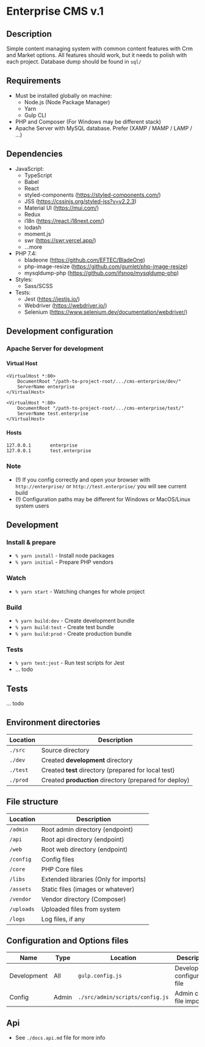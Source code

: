 # Enterprise CMS v.1

## Description
Simple content managing system with common content features with Crm and Market options. All features should work, but it needs to polish with each project.
Database dump should be found in ``sql/``

## Requirements
* Must be installed globally on machine:
    - Node.js (Node Package Manager)
    - Yarn
    - Gulp CLI
* PHP and Composer (For Windows may be different stack)
* Apache Server with MySQL database. Prefer (XAMP / MAMP / LAMP / ...)

## Dependencies
* JavaScript:
    - TypeScript
    - Babel
    - React
    - styled-components (https://styled-components.com/)
    - JSS (https://cssinjs.org/styled-jss?v=v2.2.3)
    - Material UI (https://mui.com/)
    - Redux
    - i18n (https://react.i18next.com/)
    - lodash
    - moment.js
    - swr (https://swr.vercel.app/)      
    - ...more
* PHP 7.4:
    - bladeone (https://github.com/EFTEC/BladeOne)
    - php-image-resize (https://github.com/gumlet/php-image-resize)
    - mysqldump-php (https://github.com/ifsnop/mysqldump-php)
* Styles:
    - Sass/SCSS
* Tests:
    - Jest (https://jestjs.io/)
    - Webdriver (https://webdriver.io/)
    - Selenium (https://www.selenium.dev/documentation/webdriver/)

## Development configuration
### Apache Server for development
#### Virtual Host
```
<VirtualHost *:80>
    DocumentRoot "/path-to-project-root/.../cms-enterprise/dev/"
    ServerName enterprise
</VirtualHost>

<VirtualHost *:80>
    DocumentRoot "/path-to-project-root/.../cms-enterprise/test/"
    ServerName test.enterprise
</VirtualHost>
```
#### Hosts
```
127.0.0.1		enterprise
127.0.0.1		test.enterprise
```

### Note
- (!) If you config correctly and open your browser with ``http://enterprise/`` or ``http://test.enterprise/`` you will see current build
- (!) Configuration paths may be different for Windows or MacOS/Linux system users

## Development
### Install & prepare
- ``% yarn install`` - Install node packages
- ``% yarn initial`` - Prepare PHP vendors

### Watch
- ``% yarn start`` - Watching changes for whole project

### Build
- ``% yarn build:dev`` - Create development bundle
- ``% yarn build:test`` - Create test bundle
- ``% yarn build:prod`` - Create production bundle

### Tests
- ``% yarn test:jest`` - Run test scripts for Jest
- ... todo

## Tests
... todo

## Environment directories

Location | Description
--- | ---
``./src`` | Source directory
``./dev`` | Created **development** directory
``./test`` | Created **test** directory (prepared for local test)
``./prod`` | Created **production** directory (prepared for deploy)

## File structure

Location | Description
--- | ---
``/admin`` | Root admin directory (endpoint)
``/api`` | Root api directory (endpoint)
``/web`` | Root web directory (endpoint)
``/config`` | Config files
``/core`` | PHP Core files
``/libs`` | Extended libraries (Only for imports)
``/assets`` | Static files (images or whatever)
``/vendor`` | Vendor directory (Composer)
``/uploads`` | Uploaded files from system
``/logs`` | Log files, if any

## Configuration and Options files

Name | Type | Location | Description
--- | --- | --- | ---
Development | All | ``gulp.config.js`` | Development configuration file
Config | Admin | ``./src/admin/scripts/config.js`` | Admin config file imports


## Api
- See ``./docs.api.md`` file for more info